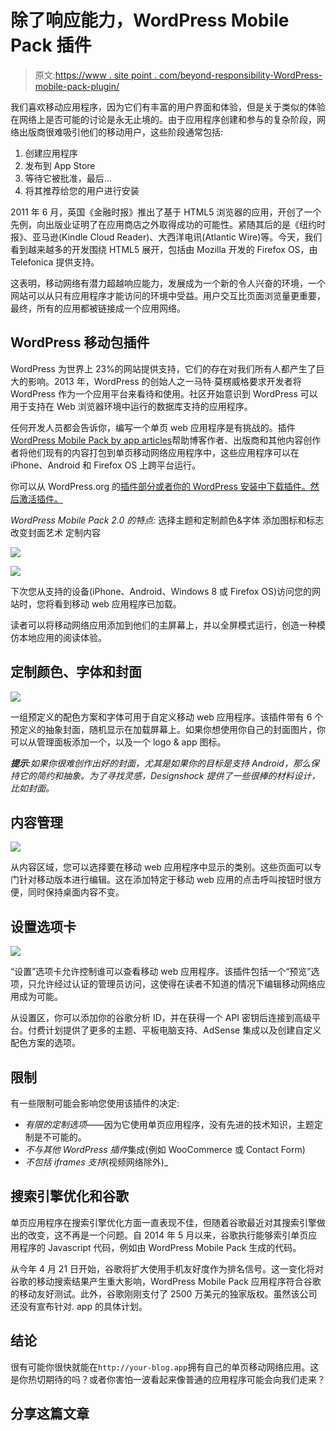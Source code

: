 # 除了响应能力，WordPress Mobile Pack 插件

> 原文:[https://www . site point . com/beyond-responsibility-WordPress-mobile-pack-plugin/](https://www.sitepoint.com/beyond-responsiveness-wordpress-mobile-pack-plugin/)

我们喜欢移动应用程序，因为它们有丰富的用户界面和体验，但是关于类似的体验在网络上是否可能的讨论是永无止境的。由于应用程序创建和参与的复杂阶段，网络出版商很难吸引他们的移动用户，这些阶段通常包括:

1.  创建应用程序
2.  发布到 App Store
3.  等待它被批准，最后…
4.  将其推荐给您的用户进行安装

2011 年 6 月，英国《金融时报》推出了基于 HTML5 浏览器的应用，开创了一个先例，向出版业证明了在应用商店之外取得成功的可能性。紧随其后的是《纽约时报》、亚马逊(Kindle Cloud Reader)、大西洋电讯(Atlantic Wire)等。今天，我们看到越来越多的开发围绕 HTML5 展开，包括由 Mozilla 开发的 Firefox OS，由 Telefonica 提供支持。

这表明，移动网络有潜力超越响应能力，发展成为一个新的令人兴奋的环境，一个网站可以从只有应用程序才能访问的环境中受益。用户交互比页面浏览量更重要，最终，所有的应用都被链接成一个应用网络。

## WordPress 移动包插件

WordPress 为世界上 23%的网站提供支持，它们的存在对我们所有人都产生了巨大的影响。2013 年，WordPress 的创始人之一马特·莫楞威格要求开发者将 WordPress 作为一个应用平台来看待和使用。社区开始意识到 WordPress 可以用于支持在 Web 浏览器环境中运行的数据库支持的应用程序。

任何开发人员都会告诉你，编写一个单页 web 应用程序是有挑战的。插件[WordPress Mobile Pack by app articles](https://wordpress.org/plugins/wordpress-mobile-pack/)帮助博客作者、出版商和其他内容创作者将他们现有的内容打包到单页移动网络应用程序中，这些应用程序可以在 iPhone、Android 和 Firefox OS 上跨平台运行。

你可以从 WordPress.org 的[插件部分或者你的 WordPress 安装中下载插件。然后激活插件。](https://wordpress.org/plugins/wordpress-mobile-pack/)

*WordPress Mobile Pack 2.0 的特点:*
选择主题和定制颜色&字体
添加图标和标志
改变封面艺术
定制内容

![](../Images/b5a7652137d9ca908a8e69bd5219b7f5.png)

![](../Images/15d2fa81cd917b192eb1d555320346d4.png)

下次您从支持的设备(iPhone、Android、Windows 8 或 Firefox OS)访问您的网站时，您将看到移动 web 应用程序已加载。

读者可以将移动网络应用添加到他们的主屏幕上，并以全屏模式运行，创造一种模仿本地应用的阅读体验。

## 定制颜色、字体和封面

![](../Images/15cfe19352384e8f2e2e15619bb0bfa6.png)

一组预定义的配色方案和字体可用于自定义移动 web 应用程序。该插件带有 6 个预定义的抽象封面，随机显示在加载屏幕上。如果你想使用你自己的封面图片，你可以从管理面板添加一个，以及一个 logo & app 图标。

***提示**:如果你很难创作出好的封面，尤其是如果你的目标是支持 Android，那么保持它的简约和抽象。为了寻找灵感，Designshock 提供了一些很棒的材料设计，比如封面。*

## 内容管理

![](../Images/a8348c1fbfe6fbe56d4bcce435218b6a.png)

从内容区域，您可以选择要在移动 web 应用程序中显示的类别。这些页面可以专门针对移动版本进行编辑。这在添加特定于移动 web 应用的点击呼叫按钮时很方便，同时保持桌面内容不变。

## 设置选项卡

![](../Images/9c8e354315636450d662bc2b3577b19f.png)

“设置”选项卡允许控制谁可以查看移动 web 应用程序。该插件包括一个“预览”选项，只允许经过认证的管理员访问，这使得在读者不知道的情况下编辑移动网络应用成为可能。

从设置区，你可以添加你的谷歌分析 ID，并在获得一个 API 密钥后连接到高级平台。付费计划提供了更多的主题、平板电脑支持、AdSense 集成以及创建自定义配色方案的选项。

## 限制

有一些限制可能会影响您使用该插件的决定:

*   *有限的定制选项*——因为它使用单页应用程序，没有先进的技术知识，主题定制是不可能的。
*   *不与其他 WordPress 插件*集成(例如 WooCommerce 或 Contact Form)
*   *不包括 iframes 支持*(视频网络除外)_

## 搜索引擎优化和谷歌

单页应用程序在搜索引擎优化方面一直表现不佳，但随着谷歌最近对其搜索引擎做出的改变，这不再是一个问题。自 2014 年 5 月以来，谷歌执行能够索引单页应用程序的 Javascript 代码，例如由 WordPress Mobile Pack 生成的代码。

从今年 4 月 21 日开始，谷歌将扩大使用手机友好度作为排名信号。这一变化将对谷歌的移动搜索结果产生重大影响，WordPress Mobile Pack 应用程序符合谷歌的移动友好测试。此外，谷歌刚刚支付了 2500 万美元的独家版权。虽然该公司还没有宣布针对. app 的具体计划。

## 结论

很有可能你很快就能在`http://your-blog.app`拥有自己的单页移动网络应用。这是你热切期待的吗？或者你害怕一波看起来像普通的应用程序可能会向我们走来？

## 分享这篇文章